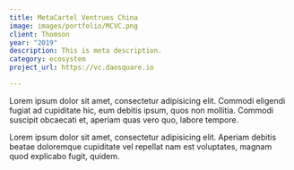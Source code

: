 ```yaml
---
title: MetaCartel Ventrues China
image: images/portfolio/MCVC.png
client: Thomson
year: "2019"
description: This is meta description.
category: ecosystem
project_url: https://vc.daosquare.io

---
```

Lorem ipsum dolor sit amet, consectetur adipisicing elit. Commodi eligendi fugiat ad cupiditate hic, eum debitis ipsum, quos non mollitia. Commodi suscipit obcaecati et, aperiam quas vero quo, labore tempore.

Lorem ipsum dolor sit amet, consectetur adipisicing elit. Aperiam debitis beatae doloremque cupiditate vel repellat nam est voluptates, magnam quod explicabo fugit, quidem.
